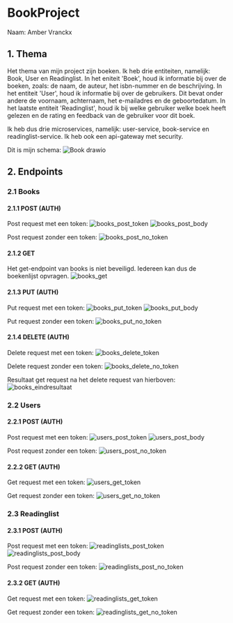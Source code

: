 # BookProject
Naam: Amber Vranckx

## 1. Thema
Het thema van mijn project zijn boeken. Ik heb drie entiteiten, namelijk: Book, User en Readinglist. In het eniteit 'Boek', houd ik informatie bij over de boeken, zoals: de naam, de auteur, het isbn-nummer en de beschrijving. In het entiteit 'User', houd ik informatie bij over de gebruikers. Dit bevat onder andere de voornaam, achternaam, het e-mailadres en de geboortedatum. In het laatste entiteit 'Readinglist', houd ik bij welke gebruiker welke boek heeft gelezen en de rating en feedback van de gebruiker voor dit boek.

Ik heb dus drie microservices, namelijk: user-service, book-service en readinglist-service. Ik heb ook een api-gateway met security.

Dit is mijn schema:
![Book drawio](https://github.com/user-attachments/assets/f180ad13-6750-4baf-ae6e-c85ae1ed725f)



## 2. Endpoints
### 2.1 Books
#### 2.1.1 POST (AUTH)
Post request met een token:
![books_post_token](https://github.com/user-attachments/assets/d4d758a6-c5e0-4443-8b5d-6ea9fc504b4f)
![books_post_body](https://github.com/user-attachments/assets/f71998c4-d312-47b3-b2cd-94767d8d39b4)

Post request zonder een token:
![books_post_no_token](https://github.com/user-attachments/assets/60f1745b-5730-4bb3-bac2-7839b8a0a989)


#### 2.1.2 GET
Het get-endpoint van books is niet beveiligd. Iedereen kan dus de boekenlijst opvragen.
![books_get](https://github.com/user-attachments/assets/50fae576-042c-4823-8ae4-e9dd4bb497c8)


#### 2.1.3 PUT (AUTH)
Put request met een token:
![books_put_token](https://github.com/user-attachments/assets/a73e8e13-3963-4964-9539-b3f9164fe8e3)
![books_put_body](https://github.com/user-attachments/assets/79d77a5f-1008-4f6b-95bc-de538656faed)

Put request zonder een token:
![books_put_no_token](https://github.com/user-attachments/assets/c54d38e8-faa2-4f82-ba56-b1c5f102572a)


#### 2.1.4 DELETE (AUTH)
Delete request met een token:
![books_delete_token](https://github.com/user-attachments/assets/94e3805f-70e7-4651-8756-e00ca5feae4f)

Delete request zonder een token:
![books_delete_no_token](https://github.com/user-attachments/assets/8ede273a-8967-4587-b918-cf6a39030e29)

Resultaat get request na het delete request van hierboven:
![books_eindresultaat](https://github.com/user-attachments/assets/bf31aec4-5067-47b3-870a-28b76b5c0fd9)


### 2.2 Users
#### 2.2.1 POST (AUTH)
Post request met een token:
![users_post_token](https://github.com/user-attachments/assets/2575753d-eb3a-497c-bd64-2bcc81e03e1b)
![users_post_body](https://github.com/user-attachments/assets/b851d73b-f8c0-4f7f-b434-e0e4ff583b72)

Post request zonder een token:
![users_post_no_token](https://github.com/user-attachments/assets/aec070b7-04e0-4a72-aec6-7d03ffb23d6a)

#### 2.2.2 GET (AUTH)
Get request met een token:
![users_get_token](https://github.com/user-attachments/assets/b2bd28bb-4ba7-4729-b910-89066e62650f)

Get request zonder een token:
![users_get_no_token](https://github.com/user-attachments/assets/972120d0-9e16-4381-9bb4-65d93cf27683)


### 2.3 Readinglist
#### 2.3.1 POST (AUTH)
Post request met een token:
![readinglists_post_token](https://github.com/user-attachments/assets/41da766d-b34e-46fe-bc70-99dbe6109aa4)
![readinglists_post_body](https://github.com/user-attachments/assets/4cc63fa3-8023-45cd-b9d0-d61ba0521fb8)

Post request zonder een token:
![readinglists_post_no_token](https://github.com/user-attachments/assets/201b81b9-77d3-41f4-b49f-d2e50a9b4387)


#### 2.3.2 GET (AUTH)
Get request met een token:
![readinglists_get_token](https://github.com/user-attachments/assets/a68cde60-c2cb-4deb-9366-11b86be9fcc1)


Get request zonder een token:
![readinglists_get_no_token](https://github.com/user-attachments/assets/6f1ae806-9ac6-43f4-8592-dc237651fc03)

